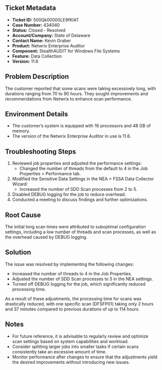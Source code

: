 ## Ticket Metadata
- **Ticket ID:** 500Qk00000LE9fKIAT
- **Case Number:** 434040
- **Status:** Closed - Resolved
- **Account/Company:** State of Delaware
- **Contact Name:** Kevin Graber
- **Product:** Netwrix Enterprise Auditor
- **Component:** StealthAUDIT for Windows File Systems
- **Feature:** Data Collection
- **Version:** 11.6

## Problem Description
The customer reported that some scans were taking excessively long, with durations ranging from 70 to 90 hours. They sought improvements and recommendations from Netwrix to enhance scan performance.

## Environment Details
- The customer’s system is equipped with 16 processors and 48 GB of memory.
- The version of the Netwrix Enterprise Auditor in use is 11.6.

## Troubleshooting Steps
1. Reviewed job properties and adjusted the performance settings:
   - Changed the number of threads from the default to 4 in the Job Properties > Performance tab.
2. Modified the Sensitive Data Settings in the NEA > FSSA Data Collector Wizard:
   - Increased the number of SDD Scan processes from 2 to 5.
3. Disabled DEBUG logging for the job to reduce overhead.
4. Conducted a meeting to discuss findings and further optimizations.

## Root Cause
The initial long scan times were attributed to suboptimal configuration settings, including a low number of threads and scan processes, as well as the overhead caused by DEBUG logging.

## Solution
The issue was resolved by implementing the following changes:
- Increased the number of threads to 4 in the Job Properties.
- Adjusted the number of SDD Scan processes to 5 in the NEA settings.
- Turned off DEBUG logging for the job, which significantly reduced processing time.

As a result of these adjustments, the processing time for scans was drastically reduced, with one specific scan (DFSFP01) taking only 2 hours and 37 minutes compared to previous durations of up to 114 hours.

## Notes
- For future reference, it is advisable to regularly review and optimize scan settings based on system capabilities and workload.
- Consider splitting larger jobs into smaller tasks if certain scans consistently take an excessive amount of time.
- Monitor performance after changes to ensure that the adjustments yield the desired improvements without introducing new issues.